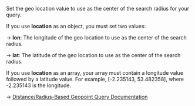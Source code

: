 Set the geo location value to use as the center of the search radius for your query.

If you use **location** as an object, you must set two values:

→ **lon**: The longitude of the geo location to use as the center of the search radius.

→ **lat**: The latitude of the geo location to use as the center of the search radius.

If you use **location** as an array, your array must contain a longitude value followed by a latitude value. For example, [-2.235143, 53.482358], where -2.235143 is the longitude.

→ [Distance/Radius-Based Geopoint Query Documentation](https://docs.couchbase.com/server/current/search/search-request-params.html#geopoint-queries-distance)